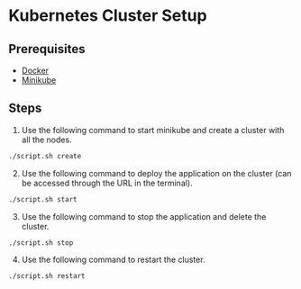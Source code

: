 # Kubernetes Cluster Setup

## Prerequisites
- [Docker](https://docs.docker.com/get-docker/) 
- [Minikube](https://minikube.sigs.k8s.io/docs/start/)

## Steps
1. Use the following command to start minikube and create a cluster with all the nodes.
```bash
./script.sh create
```

2. Use the following command to deploy the application on the cluster (can be accessed through the URL in the terminal).
```bash
./script.sh start
```

3. Use the following command to stop the application and delete the cluster.
```bash
./script.sh stop
```

4. Use the following command to restart the cluster.
```bash
./script.sh restart
```